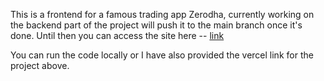 This is a frontend for a famous trading app Zerodha, currently working on the backend part of the project will push it to the main branch once it's done.
Until then you can access the site here -- [link](zerodha-app-three.vercel.app)

You can run the code locally or I have also provided the vercel link for the project above.

